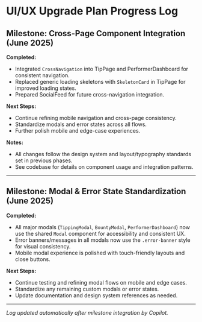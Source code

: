 # UI/UX Upgrade Plan Progress Log

## Milestone: Cross-Page Component Integration (June 2025)

**Completed:**
- Integrated `CrossNavigation` into TipPage and PerformerDashboard for consistent navigation.
- Replaced generic loading skeletons with `SkeletonCard` in TipPage for improved loading states.
- Prepared SocialFeed for future cross-navigation integration.

**Next Steps:**
- Continue refining mobile navigation and cross-page consistency.
- Standardize modals and error states across all flows.
- Further polish mobile and edge-case experiences.

**Notes:**
- All changes follow the design system and layout/typography standards set in previous phases.
- See codebase for details on component usage and integration patterns.

---

## Milestone: Modal & Error State Standardization (June 2025)

**Completed:**
- All major modals (`TippingModal`, `BountyModal`, `PerformerDashboard`) now use the shared `Modal` component for accessibility and consistent UX.
- Error banners/messages in all modals now use the `.error-banner` style for visual consistency.
- Mobile modal experience is polished with touch-friendly layouts and close buttons.

**Next Steps:**
- Continue testing and refining modal flows on mobile and edge cases.
- Standardize any remaining custom modals or error states.
- Update documentation and design system references as needed.

---

*Log updated automatically after milestone integration by Copilot.*
